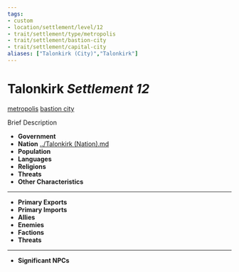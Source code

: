 ```yaml
---
tags:
- custom
- location/settlement/level/12 
- trait/settlement/type/metropolis 
- trait/settlement/bastion-city 
- trait/settlement/capital-city
aliases: ["Talonkirk (City)","Talonkirk"]
---
```

# Talonkirk *Settlement 12*
[metropolis](metropolis-gmg) [bastion city](../../../../rules-custom/traits/bastion-city) 

Brief Description

- **Government** 
- **Nation** [../Talonkirk (Nation).md](../Talonkirk%20(Nation).md) 
- **Population** 
- **Languages** 
- **Religions**
- **Threats** 
- **Other Characteristics** 
---
- **Primary Exports** 
- **Primary Imports** 
- **Allies** 
- **Enemies** 
- **Factions** 
- **Threats** 
---
- **Significant NPCs** 
